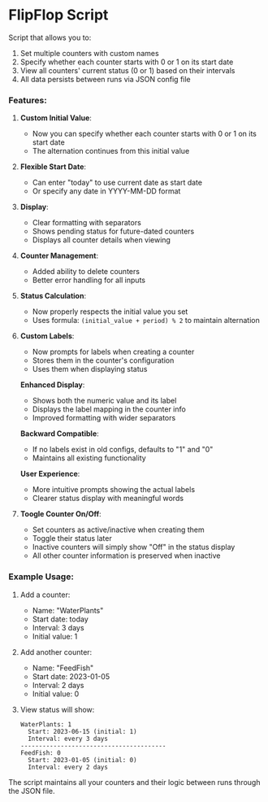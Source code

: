 # FlipFlop Script

Script that allows you to:

1. Set multiple counters with custom names
2. Specify whether each counter starts with 0 or 1 on its start date
3. View all counters' current status (0 or 1) based on their intervals
4. All data persists between runs via JSON config file

### Features:

1. **Custom Initial Value**:

   - Now you can specify whether each counter starts with 0 or 1 on its start date
   - The alternation continues from this initial value

2. **Flexible Start Date**:

   - Can enter "today" to use current date as start date
   - Or specify any date in YYYY-MM-DD format

3. **Display**:

   - Clear formatting with separators
   - Shows pending status for future-dated counters
   - Displays all counter details when viewing

4. **Counter Management**:

   - Added ability to delete counters
   - Better error handling for all inputs

5. **Status Calculation**:

   - Now properly respects the initial value you set
   - Uses formula: `(initial_value + period) % 2` to maintain alternation

6. **Custom Labels**:

   - Now prompts for labels when creating a counter
   - Stores them in the counter's configuration
   - Uses them when displaying status

   **Enhanced Display**:

   - Shows both the numeric value and its label
   - Displays the label mapping in the counter info
   - Improved formatting with wider separators

   **Backward Compatible**:

   - If no labels exist in old configs, defaults to "1" and "0"
   - Maintains all existing functionality

   **User Experience**:

   - More intuitive prompts showing the actual labels
   - Clearer status display with meaningful words

7. **Toogle Counter On/Off**:

   - Set counters as active/inactive when creating them
   - Toggle their status later
   - Inactive counters will simply show "Off" in the status display
   - All other counter information is preserved when inactive

### Example Usage:

1. Add a counter:

   - Name: "WaterPlants"
   - Start date: today
   - Interval: 3 days
   - Initial value: 1

2. Add another counter:

   - Name: "FeedFish"
   - Start date: 2023-01-05
   - Interval: 2 days
   - Initial value: 0

3. View status will show:
   ```
   WaterPlants: 1
     Start: 2023-06-15 (initial: 1)
     Interval: every 3 days
   ----------------------------------------
   FeedFish: 0
     Start: 2023-01-05 (initial: 0)
     Interval: every 2 days
   ```

The script maintains all your counters and their logic between runs through the JSON file.
